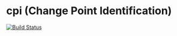# cpi (Change Point Identification)
[![Build Status](https://travis-ci.com/smba/cpi.svg?branch=master)](https://travis-ci.com/smba/cpi)
